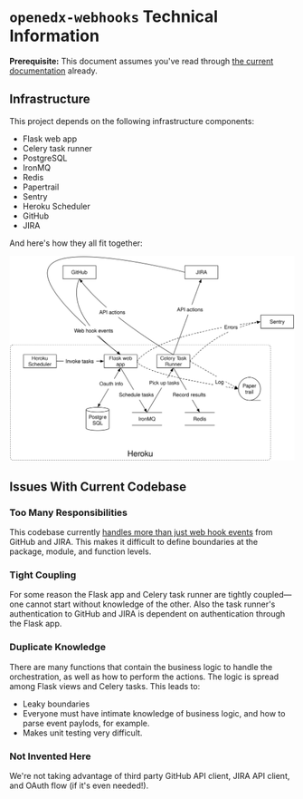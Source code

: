 <!--
Title: `openedx-webhooks` Technical Information
Print Footer Left: %title
Print Footer Right: %page of %total ● %date, %time

-->

# `openedx-webhooks` Technical Information

**Prerequisite:** This document assumes you've read through [the current
documentation][docs] already.

## Infrastructure

This project depends on the following infrastructure components:

* Flask web app
* Celery task runner
* PostgreSQL
* IronMQ
* Redis
* Papertrail
* Sentry
* Heroku Scheduler
* GitHub
* JIRA

And here's how they all fit together:

![openedx-webhooks Infrastructure Diagram](diagrams/infrastructure.svg "openedx-webhooks Infrastructure Diagram")


## Issues With Current Codebase

### Too Many Responsibilities

This codebase currently [handles more than just web hook
events][responsibilities] from GitHub and JIRA. This makes it difficult to
define boundaries at the package, module, and function levels.

### Tight Coupling

For some reason the Flask app and Celery task runner are tightly coupled—one
cannot start without knowledge of the other. Also the task runner's
authentication to GitHub and JIRA is dependent on authentication through the
Flask app.

### Duplicate Knowledge

There are many functions that contain the business logic to handle the
orchestration, as well as how to perform the actions. The logic is spread among
Flask views and Celery tasks. This leads to:

* Leaky boundaries
* Everyone must have intimate knowledge of business logic, and how to parse
  event paylods, for example.
* Makes unit testing very difficult.

### Not Invented Here

We're not taking advantage of third party GitHub API client, JIRA API client,
and OAuth flow (if it's even needed!).


[docs]: http://openedx-webhooks.readthedocs.io/en/latest/
[responsibilities]: http://openedx-webhooks.readthedocs.io/en/latest/about.html
